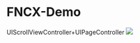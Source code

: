# FNCX-Demo
UIScrollViewController+UIPageController
![](http://o9vj09f1e.bkt.clouddn.com/FNCX%E6%88%AA%E5%9B%BE.jpg)